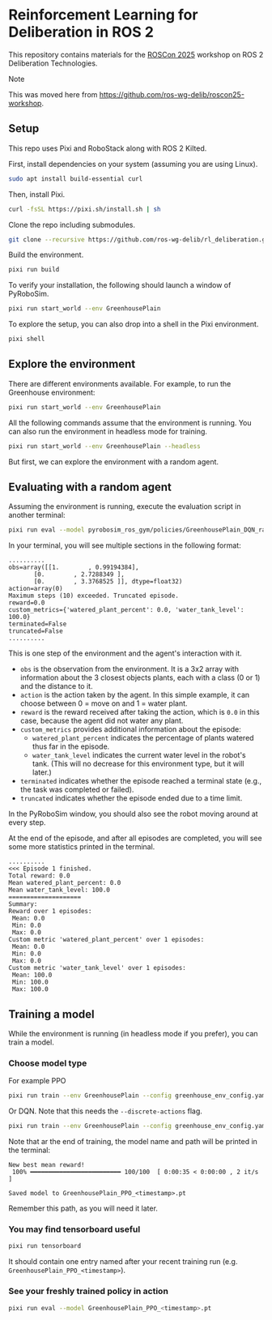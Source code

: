# Reinforcement Learning for Deliberation in ROS 2

This repository contains materials for the [ROSCon 2025](https://roscon.ros.org/2025/) workshop on ROS 2 Deliberation Technologies.

> [!NOTE]
> This was moved here from <https://github.com/ros-wg-delib/roscon25-workshop>.

## Setup

This repo uses Pixi and RoboStack along with ROS 2 Kilted.

First, install dependencies on your system (assuming you are using Linux).

<!--- new-env: ubuntu:latest --->
<!--
```bash
apt update
apt install -y git curl build-essential
```
-->

<!--- skip-next --->
```bash
sudo apt install build-essential curl
```

Then, install Pixi.

```bash
curl -fsSL https://pixi.sh/install.sh | sh
```

<!--
This is necessary to make pixi work ...
```bash
echo 'export PATH=\"/root/.pixi/bin:$PATH\"' >> /root/.bashrc
```
-->

Clone the repo including submodules.

```bash
git clone --recursive https://github.com/ros-wg-delib/rl_deliberation.git
```

Build the environment.

<!--- workdir: /rl_deliberation --->
```bash
pixi run build
```

To verify your installation, the following should launch a window of PyRoboSim.

<!--- skip-next --->
```bash
pixi run start_world --env GreenhousePlain
```

To explore the setup, you can also drop into a shell in the Pixi environment.

<!--- skip-next --->
```bash
pixi shell
```

## Explore the environment

There are different environments available. For example, to run the Greenhouse environment:

<!--- skip-next --->
```bash
pixi run start_world --env GreenhousePlain
```

All the following commands assume that the environment is running. You can also run the environment in headless mode for training.

```bash
pixi run start_world --env GreenhousePlain --headless
```

But first, we can explore the environment with a random agent.

## Evaluating with a random agent

Assuming the environment is running, execute the evaluation script in another terminal:

```bash
pixi run eval --model pyrobosim_ros_gym/policies/GreenhousePlain_DQN_random.pt --num-episodes 1
```

In your terminal, you will see multiple sections in the following format:

```plaintext
..........
obs=array([[1.        , 0.99194384],
       [0.        , 2.7288349 ],
       [0.        , 3.3768525 ]], dtype=float32)
action=array(0)
Maximum steps (10) exceeded. Truncated episode.
reward=0.0
custom_metrics={'watered_plant_percent': 0.0, 'water_tank_level': 100.0}
terminated=False
truncated=False
..........
```

This is one step of the environment and the agent's interaction with it.

- `obs` is the observation from the environment. It is a 3x2 array with information about the 3 closest objects plants, each with a class (0 or 1) and the distance to it.
- `action` is the action taken by the agent. In this simple example, it can choose between 0 = move on and 1 = water plant.
- `reward` is the reward received after taking the action, which is `0.0` in this case, because the agent did not water any plant.
- `custom_metrics` provides additional information about the episode:
  - `watered_plant_percent` indicates the percentage of plants watered thus far in the episode.
  - `water_tank_level` indicates the current water level in the robot's tank. (This will no decrease for this environment type, but it will later.)
- `terminated` indicates whether the episode reached a terminal state (e.g., the task was completed or failed).
- `truncated` indicates whether the episode ended due to a time limit.

In the PyRoboSim window, you should also see the robot moving around at every step.

At the end of the episode, and after all episodes are completed, you will see some more statistics printed in the terminal.

```plaintext
..........
<<< Episode 1 finished.
Total reward: 0.0
Mean watered_plant_percent: 0.0
Mean water_tank_level: 100.0
====================
Summary:
Reward over 1 episodes:
 Mean: 0.0
 Min: 0.0
 Max: 0.0
Custom metric 'watered_plant_percent' over 1 episodes:
 Mean: 0.0
 Min: 0.0
 Max: 0.0
Custom metric 'water_tank_level' over 1 episodes:
 Mean: 100.0
 Min: 100.0
 Max: 100.0
```

## Training a model

While the environment is running (in headless mode if you prefer), you can train a model.

### Choose model type

For example PPO

<!--- skip-next --->
```bash
pixi run train --env GreenhousePlain --config greenhouse_env_config.yaml --model-type PPO --log
```

Or DQN.
Note that this needs the `--discrete-actions` flag.

<!--- skip-next --->
```bash
pixi run train --env GreenhousePlain --config greenhouse_env_config.yaml --model-type DQN --discrete-actions --log
```

Note that ar the end of training, the model name and path will be printed in the terminal:

```plaintext
New best mean reward!
 100% ━━━━━━━━━━━━━━━━━━━━━━━━━ 100/100  [ 0:00:35 < 0:00:00 , 2 it/s ]

Saved model to GreenhousePlain_PPO_<timestamp>.pt
```

Remember this path, as you will need it later.

### You may find tensorboard useful

<!--- skip-next --->
```bash
pixi run tensorboard
```

It should contain one entry named after your recent training run (e.g. `GreenhousePlain_PPO_<timestamp>`).

### See your freshly trained policy in action

<!--- skip-next --->
```bash
pixi run eval --model GreenhousePlain_PPO_<timestamp>.pt
```
